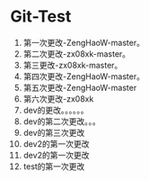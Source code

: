 # Git-Test
1. 第一次更改-ZengHaoW-master。
2. 第二次更改-zx08xk-master。
3. 第三更改-zx08xk-master。
4. 第四次更改-ZengHaoW-master。
5. 第五次更改-ZengHaoW-master
6. 第六次更改-zx08xk
7. dev的更改。。。。。。
8. dev的第二次更改。。。
8. dev的第三次更改
8. dev2的第一次更改
8. dev2的第一次更改
6. test的第一次更改
